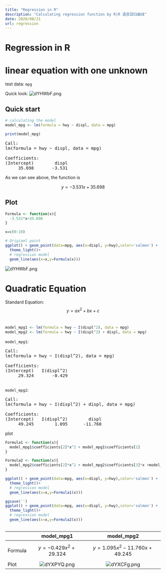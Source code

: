 ```yaml
---
title: "Regression in R"
description: "Calculating regression function by R|R 语言回归曲线"
date: 2020/08/21
url: regression
---
```


# Regression in R

# linear equation with one unknown
test data: `mpg`

Quick look:
![dYHWbF.png](https://s1.ax1x.com/2020/08/21/dYHWbF.png)
## Quick start
```r
# calculating the model
model_mpg <- lm(formula = hwy ~ displ, data = mpg)

print(model_mpg)
```
<pre>
Call:
lm(formula = hwy ~ displ, data = mpg)

Coefficients:
(Intercept)        displ  
     35.698       -3.531
</pre>

As we can see above, the function is

$$
y = -3.531x+35.698
$$

## Plot

```r
Formula <- function(x){
  -3.531*x+35.698
}

x=c(0:10)

# Origiaml point
ggplot() + geom_point(data=mpg, aes(x=displ, y=hwy),color='salmon') +
  theme_light()+  
  # regression model
  geom_line(aes(x=x,y=Formula(x)))
```
![dYHWbF.png](https://s1.ax1x.com/2020/08/21/dYHWbF.png)

# Quadratic Equation

Standard Equation:
$$
y=ax^2+bx+c
$$
<br>
```r
model_mpg1 <- lm(formula = hwy ~ I(displ^2), data = mpg)
model_mpg2 <- lm(formula = hwy ~ I(displ^2) + displ, data = mpg)
```

`model_mpg1`:
<pre>
Call:
lm(formula = hwy ~ I(displ^2), data = mpg)

Coefficients:
(Intercept)   I(displ^2)  
     29.324       -0.429  

</pre>       

`model_mpg2`:
<pre>
Call:
lm(formula = hwy ~ I(displ^2) + displ, data = mpg)

Coefficients:
(Intercept)   I(displ^2)        displ  
     49.245        1.095      -11.760  
</pre>

plot
```r
Formula1 <- function(x){
  model_mpg1$coefficients[2]*x^2 + model_mpg1$coefficients[1]
}

Formula2 <- function(x){
  model_mpg2$coefficients[2]*x^2 + model_mpg2$coefficients[3]*x +model_mpg2$coefficients[1]
}

ggplot() + geom_point(data=mpg, aes(x=displ, y=hwy),color='salmon') +
  theme_light()+  
  # regression model
  geom_line(aes(x=x,y=Formula1(x)))

ggsave('')
ggplot() + geom_point(data=mpg, aes(x=displ, y=hwy),color='salmon') +
  theme_light()+  
  # regression model
  geom_line(aes(x=x,y=Formula2(x)))



```
||model_mpg1|model_mpg2|
|--|:-:|:-:|
|Formula| $$y=-0.429x^{2}+29.324$$ | $$y=1.095x^{2} -11.760x + 49.245$$ |
|Plot|![dYXPYQ.png](https://s1.ax1x.com/2020/08/21/dYXPYQ.png)|![dYXCFg.png](https://s1.ax1x.com/2020/08/21/dYXCFg.png)|
